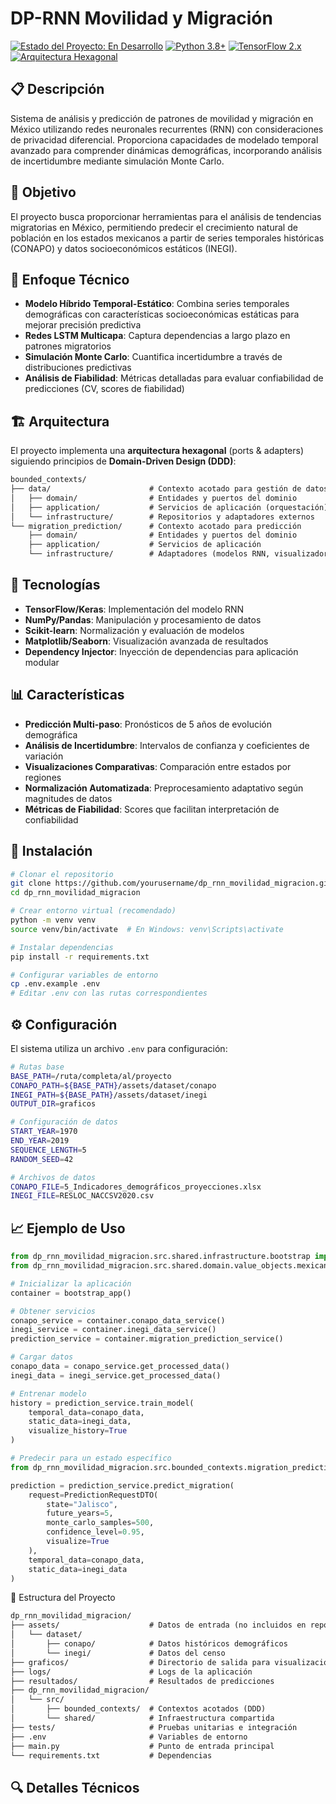 # DP-RNN Movilidad y Migración

[![Estado del Proyecto: En Desarrollo](https://img.shields.io/badge/Estado-En%20Desarrollo-yellow)](https://github.com/yourusername/dp_rnn_movilidad_migracion)
[![Python 3.8+](https://img.shields.io/badge/Python-3.8+-blue)](https://www.python.org/downloads/)
[![TensorFlow 2.x](https://img.shields.io/badge/TensorFlow-2.x-orange)](https://www.tensorflow.org/)
[![Arquitectura Hexagonal](https://img.shields.io/badge/Arquitectura-Hexagonal-lightgrey)](https://en.wikipedia.org/wiki/Hexagonal_architecture_(software))

## 📋 Descripción

Sistema de análisis y predicción de patrones de movilidad y migración en México utilizando redes neuronales recurrentes (RNN) con consideraciones de privacidad diferencial. Proporciona capacidades de modelado temporal avanzado para comprender dinámicas demográficas, incorporando análisis de incertidumbre mediante simulación Monte Carlo.

## 🎯 Objetivo

El proyecto busca proporcionar herramientas para el análisis de tendencias migratorias en México, permitiendo predecir el crecimiento natural de población en los estados mexicanos a partir de series temporales históricas (CONAPO) y datos socioeconómicos estáticos (INEGI).

## 🧠 Enfoque Técnico

- **Modelo Híbrido Temporal-Estático**: Combina series temporales demográficas con características socioeconómicas estáticas para mejorar precisión predictiva
- **Redes LSTM Multicapa**: Captura dependencias a largo plazo en patrones migratorios
- **Simulación Monte Carlo**: Cuantifica incertidumbre a través de distribuciones predictivas
- **Análisis de Fiabilidad**: Métricas detalladas para evaluar confiabilidad de predicciones (CV, scores de fiabilidad)

## 🏗️ Arquitectura

El proyecto implementa una **arquitectura hexagonal** (ports & adapters) siguiendo principios de **Domain-Driven Design (DDD)**:

```txt
bounded_contexts/
├── data/                      # Contexto acotado para gestión de datos
│   ├── domain/                # Entidades y puertos del dominio
│   ├── application/           # Servicios de aplicación (orquestación)
│   └── infrastructure/        # Repositorios y adaptadores externos
└── migration_prediction/      # Contexto acotado para predicción
    ├── domain/                # Entidades y puertos del dominio
    ├── application/           # Servicios de aplicación
    └── infrastructure/        # Adaptadores (modelos RNN, visualizadores)
```

## 🔧 Tecnologías

- **TensorFlow/Keras**: Implementación del modelo RNN
- **NumPy/Pandas**: Manipulación y procesamiento de datos
- **Scikit-learn**: Normalización y evaluación de modelos
- **Matplotlib/Seaborn**: Visualización avanzada de resultados
- **Dependency Injector**: Inyección de dependencias para aplicación modular

## 📊 Características

- **Predicción Multi-paso**: Pronósticos de 5 años de evolución demográfica
- **Análisis de Incertidumbre**: Intervalos de confianza y coeficientes de variación
- **Visualizaciones Comparativas**: Comparación entre estados por regiones
- **Normalización Automatizada**: Preprocesamiento adaptativo según magnitudes de datos
- **Métricas de Fiabilidad**: Scores que facilitan interpretación de confiabilidad

## 🚀 Instalación

```bash
# Clonar el repositorio
git clone https://github.com/yourusername/dp_rnn_movilidad_migracion.git
cd dp_rnn_movilidad_migracion

# Crear entorno virtual (recomendado)
python -m venv venv
source venv/bin/activate  # En Windows: venv\Scripts\activate

# Instalar dependencias
pip install -r requirements.txt

# Configurar variables de entorno
cp .env.example .env
# Editar .env con las rutas correspondientes
```

## ⚙️ Configuración

El sistema utiliza un archivo `.env` para configuración:

```bash
# Rutas base
BASE_PATH=/ruta/completa/al/proyecto
CONAPO_PATH=${BASE_PATH}/assets/dataset/conapo
INEGI_PATH=${BASE_PATH}/assets/dataset/inegi
OUTPUT_DIR=graficos

# Configuración de datos
START_YEAR=1970
END_YEAR=2019
SEQUENCE_LENGTH=5
RANDOM_SEED=42

# Archivos de datos
CONAPO_FILE=5_Indicadores_demográficos_proyecciones.xlsx
INEGI_FILE=RESLOC_NACCSV2020.csv
```

## 📈 Ejemplo de Uso

```python
from dp_rnn_movilidad_migracion.src.shared.infrastructure.bootstrap import bootstrap_app
from dp_rnn_movilidad_migracion.src.shared.domain.value_objects.mexican_states import MexicanState

# Inicializar la aplicación
container = bootstrap_app()

# Obtener servicios
conapo_service = container.conapo_data_service()
inegi_service = container.inegi_data_service()
prediction_service = container.migration_prediction_service()

# Cargar datos
conapo_data = conapo_service.get_processed_data()
inegi_data = inegi_service.get_processed_data()

# Entrenar modelo
history = prediction_service.train_model(
    temporal_data=conapo_data,
    static_data=inegi_data,
    visualize_history=True
)

# Predecir para un estado específico
from dp_rnn_movilidad_migracion.src.bounded_contexts.migration_prediction.application.dto.prediction_request_dto import PredictionRequestDTO

prediction = prediction_service.predict_migration(
    request=PredictionRequestDTO(
        state="Jalisco",
        future_years=5,
        monte_carlo_samples=500,
        confidence_level=0.95,
        visualize=True
    ),
    temporal_data=conapo_data,
    static_data=inegi_data
)
```

📁 Estructura del Proyecto

```txt
dp_rnn_movilidad_migracion/
├── assets/                    # Datos de entrada (no incluidos en repo)
│   └── dataset/
│       ├── conapo/            # Datos históricos demográficos
│       └── inegi/             # Datos del censo
├── graficos/                  # Directorio de salida para visualizaciones
├── logs/                      # Logs de la aplicación
├── resultados/                # Resultados de predicciones
├── dp_rnn_movilidad_migracion/
│   └── src/
│       ├── bounded_contexts/  # Contextos acotados (DDD)
│       └── shared/            # Infraestructura compartida
├── tests/                     # Pruebas unitarias e integración
├── .env                       # Variables de entorno
├── main.py                    # Punto de entrada principal
└── requirements.txt           # Dependencias
```

## 🔍 Detalles Técnicos
